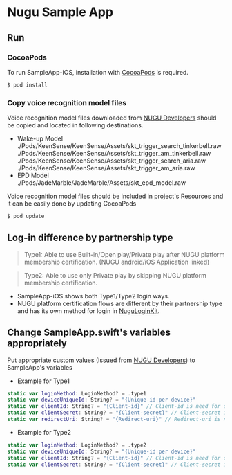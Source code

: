 # Nugu Sample App

## Run
### CocoaPods
To run SampleApp-iOS, installation with [CocoaPods](https://cocoapods.org) is required.
```bash
$ pod install
```
### Copy voice recognition model files
Voice recognition model files downloaded from [NUGU Developers](https://developers.nugu.co.kr) should be copied and located in following destinations.
- Wake-up Model  
./Pods/KeenSense/KeenSense/Assets/skt_trigger_search_tinkerbell.raw  
./Pods/KeenSense/KeenSense/Assets/skt_trigger_am_tinkerbell.raw  
./Pods/KeenSense/KeenSense/Assets/skt_trigger_search_aria.raw  
./Pods/KeenSense/KeenSense/Assets/skt_trigger_am_aria.raw
- EPD Model  
./Pods/JadeMarble/JadeMarble/Assets/skt_epd_model.raw

Voice recognition model files should be included in project's Resources and it can be easily done by updating CocoaPods
```bash
$ pod update
```

## Log-in difference by partnership type
> Type1: Able to use Built-in/Open play/Private play after NUGU platform membership certification. (NUGU android/iOS Application linked)

> Type2: Able to use only Private play by skipping NUGU platform membership certification.

- SampleApp-iOS shows both Type1/Type2 login ways.
- NUGU platform certification flows are different by their partnership type and has its own method for login in [NuguLoginKit](https://github.com/nugu-developers/nugu-login-kit-ios).

## Change SampleApp.swift's variables appropriately
Put appropriate custom values (Issued from [NUGU Developers](https://developers.nugu.co.kr)) to SampleApp's variables 

- Example for Type1
```swift
static var loginMethod: LoginMethod? = .type1
static var deviceUniqueId: String? = "{Unique-id per device}"
static var clientId: String? = "{Client-id}" // Client-id is need for oauth-authorization
static var clientSecret: String? = "{Client-secret}" // Client-secret is need for oauth-authorization
static var redirectUri: String? = "{Redirect-uri}" // Redirect-uri is need for oauth-authorization
```
- Example for Type2
```swift
static var loginMethod: LoginMethod? = .type2
static var deviceUniqueId: String? = "{Unique-id per device}"
static var clientId: String? = "{Client-id}" // Client-id is need for oauth-authorization
static var clientSecret: String? = "{Client-secret}" // Client-secret is need for oauth-authorization
```


